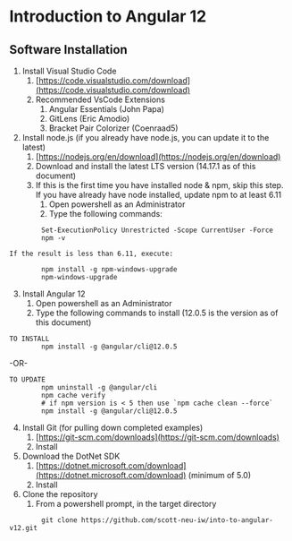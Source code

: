 # Introduction to Angular 12
## Software Installation
1. Install Visual Studio Code
    1. [https://code.visualstudio.com/download](https://code.visualstudio.com/download)
    2. Recommended VsCode Extensions
        1. Angular Essentials (John Papa)
        2. GitLens (Eric Amodio)
        3. Bracket Pair Colorizer (Coenraad5)
2. Install node.js (if you already have node.js, you can update it to the latest)
    1. [https://nodejs.org/en/download](https://nodejs.org/en/download)
    2. Download and install the latest LTS version (14.17.1 as of this document)
    3. If this is the first time you have installed node & npm, skip this step.  If you have already have node installed, update npm to at least 6.11
	    1. Open powershell as an Administrator
		2. Type the following commands:
```
        Set-ExecutionPolicy Unrestricted -Scope CurrentUser -Force
        npm -v

If the result is less than 6.11, execute:

        npm install -g npm-windows-upgrade
        npm-windows-upgrade
```
3. Install Angular 12
	1. Open powershell as an Administrator
	2. Type the following commands to install (12.0.5 is the version as of this document)
```
TO INSTALL
        npm install -g @angular/cli@12.0.5
```
-OR-
```
TO UPDATE
        npm uninstall -g @angular/cli
        npm cache verify
        # if npm version is < 5 then use `npm cache clean --force` 
        npm install -g @angular/cli@12.0.5
```
4. Install Git (for pulling down completed examples)
    1. [https://git-scm.com/downloads](https://git-scm.com/downloads)
    2. Install
5. Download the DotNet SDK
	1. [https://dotnet.microsoft.com/download](https://dotnet.microsoft.com/download) (minimum of 5.0)
	2. Install
6. Clone the repository
	1. From a powershell prompt, in the target directory
```
        git clone https://github.com/scott-neu-iw/into-to-angular-v12.git
```